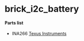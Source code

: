 # brick_i2c_battery

#### Parts list
- INA266 [Texus Instruments](http://www.tij.co.jp/product/jp/INA226)
